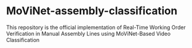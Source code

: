 # MoViNet-assembly-classification
This repository is the official implementation of Real-Time Working Order Verification in Manual Assembly Lines using MoViNet-Based Video Classification
